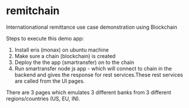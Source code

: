 # remitchain
Internationational remittance use case demonstration using Blockchain

Steps to execute this demo app:

1. Install eris (monax) on ubuntu machine
2. Make sure a chain (blockchain) is created
3. Deploy the the app (smartransfer) on to the chain
4. Run smartransfer node js app - which will connect to chain in the backend and gives the response for rest services.These rest services are called from the UI pages.

There are 3 pages which emulates 3 different banks from 3 different regions/countries (US, EU, IN). 
